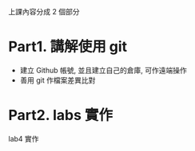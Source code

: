 上課內容分成 2 個部分

# Part1. 講解使用 git

- 建立 Github 帳號, 並且建立自己的倉庫, 可作遠端操作
- 善用 git 作檔案差異比對

# Part2. labs 實作

lab4 實作
